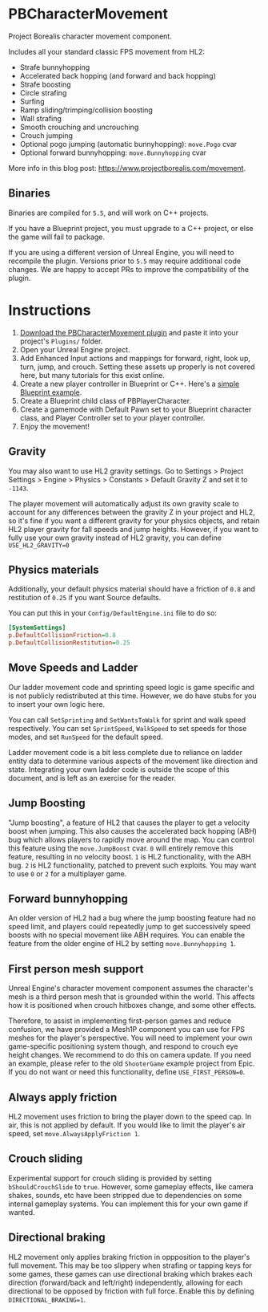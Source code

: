 # PBCharacterMovement

Project Borealis character movement component.

Includes all your standard classic FPS movement from HL2:

* Strafe bunnyhopping
* Accelerated back hopping (and forward and back hopping)
* Strafe boosting
* Circle strafing
* Surfing
* Ramp sliding/trimping/collision boosting
* Wall strafing
* Smooth crouching and uncrouching
* Crouch jumping
* Optional pogo jumping (automatic bunnyhopping): `move.Pogo` cvar
* Optional forward bunnyhopping: `move.Bunnyhopping` cvar

More info in this blog post: https://www.projectborealis.com/movement.

## Binaries

Binaries are compiled for `5.5`, and will work on C++ projects.

If you have a Blueprint project, you must upgrade to a C++ project, or else the game will fail to package.

If you are using a different version of Unreal Engine, you will need to recompile the plugin. Versions prior to `5.5` may require additional code changes. We are happy to accept PRs to improve the compatibility of the plugin.

# Instructions

1. [Download the PBCharacterMovement plugin](https://github.com/ProjectBorealis/PBCharacterMovement/archive/main.zip) and paste it into your project's `Plugins/` folder.
2. Open your Unreal Engine project.
3. Add Enhanced Input actions and mappings for forward, right, look up, turn, jump, and crouch. Setting these assets up properly is not covered here, but many tutorials for this exist online.
4. Create a new player controller in Blueprint or C++. Here's a [simple Blueprint example](https://blueprintue.com/blueprint/mhk2sgn9/).
5. Create a Blueprint child class of PBPlayerCharacter.
6. Create a gamemode with Default Pawn set to your Blueprint character class, and Player Controller set to your player controller.
7. Enjoy the movement!

## Gravity

You may also want to use HL2 gravity settings. Go to Settings > Project Settings > Engine > Physics > Constants > Default Gravity Z and set it to `-1143`.

The player movement will automatically adjust its own gravity scale to account for any differences between the gravity Z in your project and HL2, so
it's fine if you want a different gravity for your physics objects, and retain HL2 player gravity for fall speeds and jump heights. However, if you want
to fully use your own gravity instead of HL2 gravity, you can define `USE_HL2_GRAVITY=0`

## Physics materials

Additionally, your default physics material should have a friction of `0.8` and restitution of `0.25` if you want Source defaults.

You can put this in your `Config/DefaultEngine.ini` file to do so:

```ini
[SystemSettings]
p.DefaultCollisionFriction=0.8
p.DefaultCollisionRestitution=0.25
```

## Move Speeds and Ladder

Our ladder movement code and sprinting speed logic is game specific and is not publicly redistributed at this time. However, we do have stubs for you to insert your own logic here.

You can call `SetSprinting` and `SetWantsToWalk` for sprint and walk speed respectively. You can set `SprintSpeed`, `WalkSpeed` to set speeds for those modes, and set `RunSpeed` for the default speed.

Ladder movement code is a bit less complete due to reliance on ladder entity data to determine various aspects of the movement like direction and state. Integrating your own ladder code is outside
the scope of this document, and is left as an exercise for the reader.

## Jump Boosting

"Jump boosting", a feature of HL2 that causes the player to get a velocity boost when jumping. This also
causes the accelerated back hopping (ABH) bug which allows players to rapidly move around the map. You can control this feature using the `move.JumpBoost` cvar. `0` will entirely remove this feature, resulting in no velocity boost. `1` is HL2 functionality, with the ABH bug. `2` is HL2 functionality, patched to prevent such exploits. You may want to use `0` or `2` for a multiplayer game.

## Forward bunnyhopping 

An older version of HL2 had a bug where the jump boosting feature had no speed limit, and players could repeatedly jump to get successively speed boosts with no special movement like ABH requires. You can enable
the feature from the older engine of HL2 by setting `move.Bunnyhopping 1`.

## First person mesh support

Unreal Engine's character movement component assumes the character's mesh is a third person mesh that is grounded within the world. This affects how it is positioned when crouch hitboxes change, and some other effects.

Therefore, to assist in implementing first-person games and reduce confusion, we have provided a Mesh1P component you can use for FPS meshes for the player's perspective. You will need to implement your own
game-specific positioning system though, and respond to crouch eye height changes. We recommend to do this on camera update. If you need an example, please refer to the old `ShooterGame` example project from Epic. If you do not want or need this functionality, define `USE_FIRST_PERSON=0`.

## Always apply friction

HL2 movement uses friction to bring the player down to the speed cap. In air, this is not
applied by default. If you would like to limit the player's air speed, set `move.AlwaysApplyFriction 1`.

## Crouch sliding

Experimental support for crouch sliding is provided by setting `bShouldCrouchSlide` to `true`. However, some gameplay effects, like camera shakes, sounds, etc have been stripped due to dependencies on some internal gameplay systems. You can implement this for your own game if wanted.

## Directional braking

HL2 movement only applies braking friction in oppposition to the player's full movement. This may be too slippery when strafing or tapping keys for some games, these games can use directional braking which brakes each direction (forward/back and left/right) independently, allowing for each directional to be opposed by friction with full force. Enable this by defining `DIRECTIONAL_BRAKING=1`.
